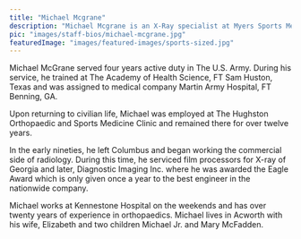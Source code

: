 ```yaml
---
title: "Michael Mcgrane"
description: "Michael Mcgrane is an X-Ray specialist at Myers Sports Medicine and Orthopaedic Center. Mike has over 20 years of experience in orthopaedic radiology."
pic: "images/staff-bios/michael-mcgrane.jpg"
featuredImage: "images/featured-images/sports-sized.jpg"
---
```


Michael McGrane served four years active duty in The U.S. Army.  During his service, he
trained at The Academy of Health Science, FT Sam Huston, Texas and was assigned to 
medical company Martin Army Hospital, FT Benning, GA.

Upon returning to civilian life, Michael was employed at The Hughston Orthopaedic and 
Sports Medicine Clinic and remained there for over twelve years.

In the early nineties, he left Columbus and began working the commercial side of 
radiology.  During this time, he serviced film processors for X-ray of Georgia and later,
Diagnostic Imaging Inc. where he was awarded the Eagle Award which is only given once a 
year to the best engineer in the nationwide company.

Michael works at Kennestone Hospital on the weekends and has over twenty years of 
experience in orthopaedics.  Michael lives in Acworth with his wife, Elizabeth and two 
children Michael Jr. and Mary McFadden.
